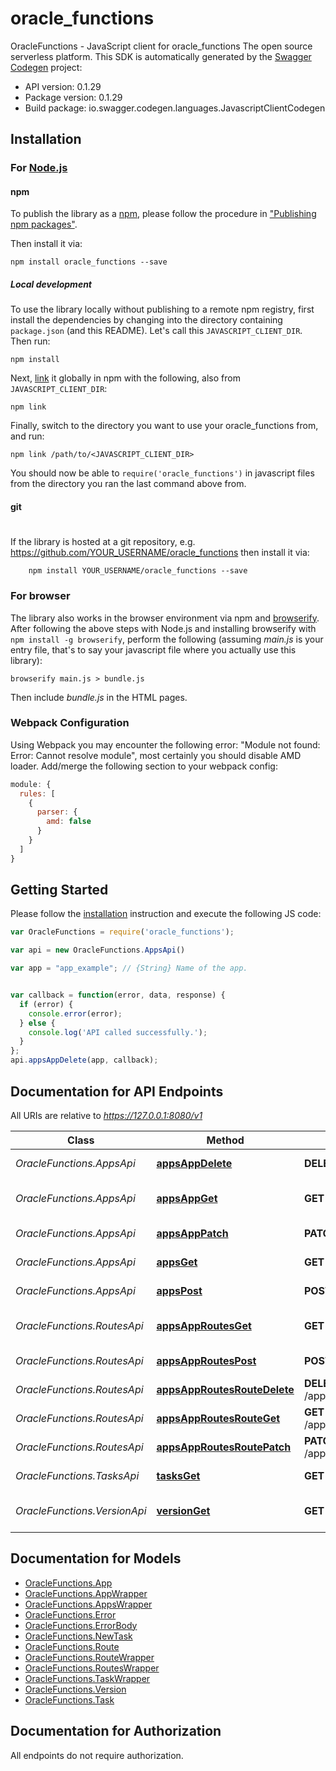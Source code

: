 # oracle_functions

OracleFunctions - JavaScript client for oracle_functions
The open source serverless platform.
This SDK is automatically generated by the [Swagger Codegen](https://github.com/swagger-api/swagger-codegen) project:

- API version: 0.1.29
- Package version: 0.1.29
- Build package: io.swagger.codegen.languages.JavascriptClientCodegen

## Installation

### For [Node.js](https://nodejs.org/)

#### npm

To publish the library as a [npm](https://www.npmjs.com/),
please follow the procedure in ["Publishing npm packages"](https://docs.npmjs.com/getting-started/publishing-npm-packages).

Then install it via:

```shell
npm install oracle_functions --save
```

##### Local development

To use the library locally without publishing to a remote npm registry, first install the dependencies by changing 
into the directory containing `package.json` (and this README). Let's call this `JAVASCRIPT_CLIENT_DIR`. Then run:

```shell
npm install
```

Next, [link](https://docs.npmjs.com/cli/link) it globally in npm with the following, also from `JAVASCRIPT_CLIENT_DIR`:

```shell
npm link
```

Finally, switch to the directory you want to use your oracle_functions from, and run:

```shell
npm link /path/to/<JAVASCRIPT_CLIENT_DIR>
```

You should now be able to `require('oracle_functions')` in javascript files from the directory you ran the last 
command above from.

#### git
#
If the library is hosted at a git repository, e.g.
https://github.com/YOUR_USERNAME/oracle_functions
then install it via:

```shell
    npm install YOUR_USERNAME/oracle_functions --save
```

### For browser

The library also works in the browser environment via npm and [browserify](http://browserify.org/). After following
the above steps with Node.js and installing browserify with `npm install -g browserify`,
perform the following (assuming *main.js* is your entry file, that's to say your javascript file where you actually 
use this library):

```shell
browserify main.js > bundle.js
```

Then include *bundle.js* in the HTML pages.

### Webpack Configuration

Using Webpack you may encounter the following error: "Module not found: Error:
Cannot resolve module", most certainly you should disable AMD loader. Add/merge
the following section to your webpack config:

```javascript
module: {
  rules: [
    {
      parser: {
        amd: false
      }
    }
  ]
}
```

## Getting Started

Please follow the [installation](#installation) instruction and execute the following JS code:

```javascript
var OracleFunctions = require('oracle_functions');

var api = new OracleFunctions.AppsApi()

var app = "app_example"; // {String} Name of the app.


var callback = function(error, data, response) {
  if (error) {
    console.error(error);
  } else {
    console.log('API called successfully.');
  }
};
api.appsAppDelete(app, callback);

```

## Documentation for API Endpoints

All URIs are relative to *https://127.0.0.1:8080/v1*

Class | Method | HTTP request | Description
------------ | ------------- | ------------- | -------------
*OracleFunctions.AppsApi* | [**appsAppDelete**](docs/AppsApi.md#appsAppDelete) | **DELETE** /apps/{app} | Delete an app.
*OracleFunctions.AppsApi* | [**appsAppGet**](docs/AppsApi.md#appsAppGet) | **GET** /apps/{app} | Get information for a app.
*OracleFunctions.AppsApi* | [**appsAppPatch**](docs/AppsApi.md#appsAppPatch) | **PATCH** /apps/{app} | Updates an app.
*OracleFunctions.AppsApi* | [**appsGet**](docs/AppsApi.md#appsGet) | **GET** /apps | Get all app names.
*OracleFunctions.AppsApi* | [**appsPost**](docs/AppsApi.md#appsPost) | **POST** /apps | Post new app
*OracleFunctions.RoutesApi* | [**appsAppRoutesGet**](docs/RoutesApi.md#appsAppRoutesGet) | **GET** /apps/{app}/routes | Get route list by app name.
*OracleFunctions.RoutesApi* | [**appsAppRoutesPost**](docs/RoutesApi.md#appsAppRoutesPost) | **POST** /apps/{app}/routes | Create new Route
*OracleFunctions.RoutesApi* | [**appsAppRoutesRouteDelete**](docs/RoutesApi.md#appsAppRoutesRouteDelete) | **DELETE** /apps/{app}/routes/{route} | Deletes the route
*OracleFunctions.RoutesApi* | [**appsAppRoutesRouteGet**](docs/RoutesApi.md#appsAppRoutesRouteGet) | **GET** /apps/{app}/routes/{route} | Gets route by name
*OracleFunctions.RoutesApi* | [**appsAppRoutesRoutePatch**](docs/RoutesApi.md#appsAppRoutesRoutePatch) | **PATCH** /apps/{app}/routes/{route} | Update a Route
*OracleFunctions.TasksApi* | [**tasksGet**](docs/TasksApi.md#tasksGet) | **GET** /tasks | Get next task.
*OracleFunctions.VersionApi* | [**versionGet**](docs/VersionApi.md#versionGet) | **GET** /version | Get daemon version.


## Documentation for Models

 - [OracleFunctions.App](docs/App.md)
 - [OracleFunctions.AppWrapper](docs/AppWrapper.md)
 - [OracleFunctions.AppsWrapper](docs/AppsWrapper.md)
 - [OracleFunctions.Error](docs/Error.md)
 - [OracleFunctions.ErrorBody](docs/ErrorBody.md)
 - [OracleFunctions.NewTask](docs/NewTask.md)
 - [OracleFunctions.Route](docs/Route.md)
 - [OracleFunctions.RouteWrapper](docs/RouteWrapper.md)
 - [OracleFunctions.RoutesWrapper](docs/RoutesWrapper.md)
 - [OracleFunctions.TaskWrapper](docs/TaskWrapper.md)
 - [OracleFunctions.Version](docs/Version.md)
 - [OracleFunctions.Task](docs/Task.md)


## Documentation for Authorization

 All endpoints do not require authorization.

